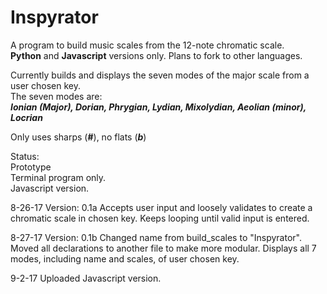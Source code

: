 # Inspyrator
A program to build music scales from the 12-note chromatic scale.  
**Python** and **Javascript** versions only. Plans to fork to other languages.

Currently builds and displays the seven modes of the major scale from a user chosen key.  
The seven modes are:  
___Ionian (Major), Dorian, Phrygian, Lydian, Mixolydian, Aeolian (minor), Locrian___

Only uses sharps (**#**), no flats (___b___)

Status:  
  Prototype  
  Terminal program only.  
  Javascript version.

8-26-17
Version: 0.1a
  Accepts user input and loosely validates to create a chromatic scale in chosen key. Keeps looping until valid input is entered.

8-27-17
Version: 0.1b
  Changed name from build_scales to "Inspyrator".
  Moved all declarations to another file to make more modular.
  Displays all 7 modes, including name and scales, of user chosen key.

9-2-17
Uploaded Javascript version.
